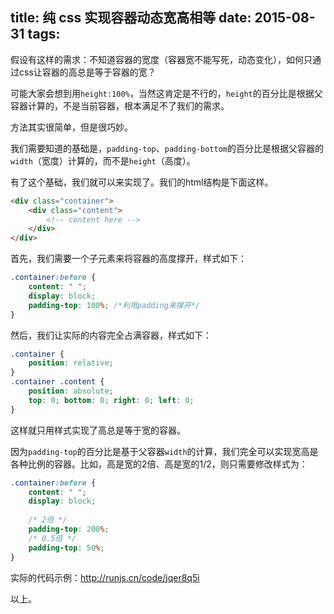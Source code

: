title: 纯 css 实现容器动态宽高相等
date: 2015-08-31
tags:
---

假设有这样的需求：不知道容器的宽度（容器宽不能写死，动态变化），如何只通过css让容器的高总是等于容器的宽？

可能大家会想到用`height:100%`，当然这肯定是不行的，`height`的百分比是根据父容器计算的，不是当前容器，根本满足不了我们的需求。

方法其实很简单，但是很巧妙。

我们需要知道的基础是，`padding-top`、`padding-bottom`的百分比是根据父容器的`width`（宽度）计算的，而不是`height`（高度）。

有了这个基础，我们就可以来实现了。我们的html结构是下面这样。

```html
<div class="container">
    <div class="content">
        <!-- content here -->
    </div>
</div>
```

首先，我们需要一个子元素来将容器的高度撑开，样式如下：

```css
.container:before {
    content: " ";
    display: block;
    padding-top: 100%; /*利用padding来撑开*/
}
```

然后，我们让实际的内容完全占满容器，样式如下：

```css
.container {
    position: relative;
}
.container .content {
    position: absolute;
    top: 0; bottom: 0; right: 0; left: 0;
}
```

这样就只用样式实现了高总是等于宽的容器。

因为`padding-top`的百分比是基于父容器`width`的计算，我们完全可以实现宽高是各种比例的容器。比如，高是宽的2倍、高是宽的1/2，则只需要修改样式为：

```css
.container:before {
    content: " ";
    display: block;
    
    /* 2倍 */
    padding-top: 200%;
    /* 0.5倍 */
    padding-top: 50%;
}
```

实际的代码示例：<http://runjs.cn/code/jqer8q5i>

以上。